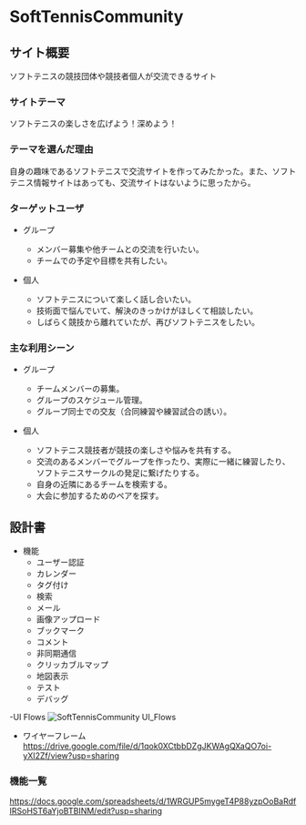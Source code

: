# SoftTennisCommunity

## サイト概要
ソフトテニスの競技団体や競技者個人が交流できるサイト

### サイトテーマ
ソフトテニスの楽しさを広げよう！深めよう！

### テーマを選んだ理由
自身の趣味であるソフトテニスで交流サイトを作ってみたかった。また、ソフトテニス情報サイトはあっても、交流サイトはないように思ったから。

### ターゲットユーザ
- グループ
  - メンバー募集や他チームとの交流を行いたい。
  - チームでの予定や目標を共有したい。

- 個人
  - ソフトテニスについて楽しく話し合いたい。
  - 技術面で悩んでいて、解決のきっかけがほしくて相談したい。
  - しばらく競技から離れていたが、再びソフトテニスをしたい。

### 主な利用シーン
- グループ
  - チームメンバーの募集。
  - グループのスケジュール管理。
  - グループ同士での交友（合同練習や練習試合の誘い）。

- 個人
  - ソフトテニス競技者が競技の楽しさや悩みを共有する。
  - 交流のあるメンバーでグループを作ったり、実際に一緒に練習したり、ソフトテニスサークルの発足に繋げたりする。
  - 自身の近隣にあるチームを検索する。
  - 大会に参加するためのペアを探す。

## 設計書
- 機能
  - ユーザー認証
  - カレンダー
  - タグ付け
  - 検索
  - メール
  - 画像アップロード
  - ブックマーク
  - コメント
  - 非同期通信
  - クリッカブルマップ
  - 地図表示
  - テスト
  - デバッグ

-UI Flows
![SoftTennisCommunity UI_Flows](https://user-images.githubusercontent.com/64352287/89249365-f6852180-d64c-11ea-9233-e40144d8ffd8.png)

- ワイヤーフレーム
<https://drive.google.com/file/d/1qok0XCtbbDZgJKWAgQXaQO7oi-yXI2Zf/view?usp=sharing>



### 機能一覧
<https://docs.google.com/spreadsheets/d/1WRGUP5mygeT4P88yzpOoBaRdfIRSoHST6aYjoBTBINM/edit?usp=sharing>


